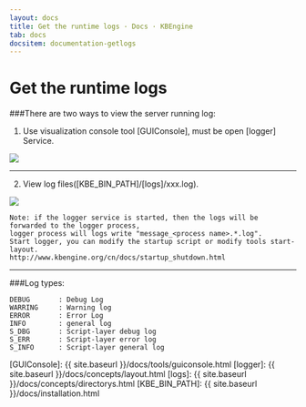 ```yaml
---
layout: docs
title: Get the runtime logs · Docs · KBEngine
tab: docs
docsitem: documentation-getlogs
---
```


Get the runtime logs
====================

###There are two ways to view the server running log: 

1. Use visualization console tool [GUIConsole], must be open [logger] Service.
<img class="screenshots-img" src="{{ site.baseurl }}/assets/img/screenshots/guiconsole_log.jpg">



- - - 



2. View log files([KBE_BIN_PATH]/[logs]/xxx.log). 
<img class="screenshots-img" src="{{ site.baseurl }}/assets/img/screenshots/windows_getlogs.png">

	Note: if the logger service is started, then the logs will be forwarded to the logger process, 
	logger process will logs write "message_<process name>.*.log".
	Start logger, you can modify the startup script or modify tools start-layout.
	http://www.kbengine.org/cn/docs/startup_shutdown.html


-----------------------------------------------------------------------------------------------

###Log types: 

	DEBUG		: Debug Log 
	WARRING		: Warning log 
	ERROR		: Error Log 
	INFO		: general log 
	S_DBG		: Script-layer debug log 
	S_ERR		: Script-layer error log 
	S_INFO		: Script-layer general log 






[GUIConsole]: {{ site.baseurl }}/docs/tools/guiconsole.html
[logger]: {{ site.baseurl }}/docs/concepts/layout.html
[logs]: {{ site.baseurl }}/docs/concepts/directorys.html
[KBE_BIN_PATH]: {{ site.baseurl }}/docs/installation.html